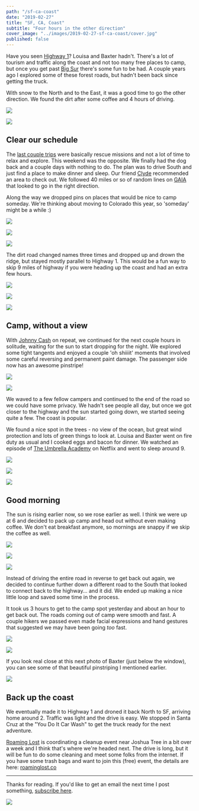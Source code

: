 ```yaml
---
path: "/sf-ca-coast"
date: "2019-02-27"
title: "SF, CA, Coast"
subtitle: "Four hours in the other direction"
cover_image: "../images/2019-02-27-sf-ca-coast/cover.jpg"
published: false
---
```


<div class='text'>

Have you seen [Highway
1](https://en.wikipedia.org/wiki/California_State_Route_1)? Louisa and Baxter
hadn't.  There's a lot of tourism and traffic along the coast and not too many
free places to camp, but once you get past [Big
Sur](https://en.wikipedia.org/wiki/Big_Sur) there's some fun to be had. A
couple years ago I explored some of these forest roads, but hadn't been back
since getting the truck.

With snow to the North and to the East, it was a good time to go the other
direction. We found the dirt after some coffee and 4 hours of driving.

</div>

![](../images/2019-02-27-sf-ca-coast/01.jpg)

![](../images/2019-02-27-sf-ca-coast/02.jpg)

<div class='text'>

## Clear our schedule

The [last couple trips](/sf-maupin-or) were basically rescue missions and not a
lot of time to relax and explore. This weekend was the opposite. We finally had
the dog back and a couple days with nothing to do. The plan was to drive South
and just find a place to make dinner and sleep. Our friend
[Clyde](https://www.instagram.com/frisco_native1/) recommended an area to check
out. We followed 40 miles or so of random lines on
[GAIA](https://www.gaiagps.com) that looked to go in the right direction.

Along the way we dropped pins on places that would be nice to camp someday.
We're thinking about moving to Colorado this year, so 'someday' might be a
while :)

</div>

![](../images/2019-02-27-sf-ca-coast/03.jpg)

![](../images/2019-02-27-sf-ca-coast/04.jpg)

![](../images/2019-02-27-sf-ca-coast/05.jpg)

<div class='text'>

The dirt road changed names three times and dropped up and drown the ridge, but
stayed mostly parallel to Highway 1. This would be a fun way to skip 9 miles of
highway if you were heading up the coast and had an extra few hours.

</div>

![](../images/2019-02-27-sf-ca-coast/06.jpg)

![](../images/2019-02-27-sf-ca-coast/07.jpg)

![](../images/2019-02-27-sf-ca-coast/08.jpg)

<div class='text'>

## Camp, without a view

With [Johnny Cash](https://en.wikipedia.org/wiki/Johnny_Cash) on repeat, we
continued for the next couple hours in solitude, waiting for the sun to start
dropping for the night. We explored some tight tangents and enjoyed a couple
'oh shiiiit' moments that involved some careful reversing and permanent paint
damage. The passenger side now has an awesome pinstripe!

</div>

![](../images/2019-02-27-sf-ca-coast/09.jpg)

![](../images/2019-02-27-sf-ca-coast/10.jpg)

<div class='text'>

We waved to a few fellow campers and continued to the end of the road so we
could have some privacy. We hadn't see people all day, but once we got closer
to the highway and the sun started going down, we started seeing quite a few.
The coast is popular.

We found a nice spot in the trees - no view of the ocean, but great wind
protection and lots of green things to look at. Louisa and Baxter went on fire
duty as usual and I cooked eggs and bacon for dinner. We watched an episode of
[The Umbrella
Academy](https://en.wikipedia.org/wiki/The_Umbrella_Academy_(TV_series)) on
Netflix and went to sleep around 9.

</div>

![](../images/2019-02-27-sf-ca-coast/11.jpg)

![](../images/2019-02-27-sf-ca-coast/12.jpg)

![](../images/2019-02-27-sf-ca-coast/13.jpg)

<div class='text'>

## Good morning

The sun is rising earlier now, so we rose earlier as well. I think we were up
at 6 and decided to pack up camp and head out without even making coffee. We
don't eat breakfast anymore, so mornings are snappy if we skip the coffee as
well.

</div>

![](../images/2019-02-27-sf-ca-coast/14.jpg)

![](../images/2019-02-27-sf-ca-coast/15.jpg)

![](../images/2019-02-27-sf-ca-coast/16.jpg)

<div class='text'>

Instead of driving the entire road in reverse to get back out again, we decided
to continue further down a different road to the South that looked to connect
back to the highway... and it did. We ended up making a nice little loop and
saved some time in the process.

It took us 3 hours to get to the camp spot yesterday and about an hour to get
back out. The roads coming out of camp were smooth and fast. A couple hikers we
passed even made facial expressions and hand gestures that suggested we may
have been going *too* fast.

</div>

![](../images/2019-02-27-sf-ca-coast/17.jpg)

![](../images/2019-02-27-sf-ca-coast/18.jpg)

<div class='text'>

If you look real close at this next photo of Baxter (just below the window),
you can see some of that beautiful pinstriping I mentioned earlier.

</div>

![](../images/2019-02-27-sf-ca-coast/19.jpg)

<div class='text'>

## Back up the coast

We eventually made it to Highway 1 and droned it back North to SF, arriving
home around 2. Traffic was light and the drive is easy. We stopped in Santa
Cruz at the "You Do It Car Wash" to get the truck ready for the next adventure.

[Roaming Lost](https://www.instagram.com/roaminglost/) is coordinating a
cleanup event near Joshua Tree in a bit over a week and I think that's where
we're headed next. The drive is long, but it will be fun to do some cleaning
and meet some folks from the internet. If you have some trash bags and want to
join this (free) event, the details are here:
[roaminglost.co](https://www.roaminglost.co/blog/2019/1/28/roaming-lost-blm-cleanup-camp-raffle)

---

Thanks for reading. If you'd like to get an email the next time I post
something, [subscribe here](/follow/).

</div>

![](../images/2019-02-27-sf-ca-coast/20.jpg)
